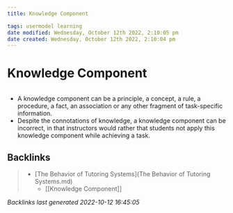 ```yaml
---
title: Knowledge Component

tags: usermodel learning
date modified: Wednesday, October 12th 2022, 2:10:05 pm
date created: Wednesday, October 12th 2022, 2:10:04 pm
---
```


# Knowledge Component
```toc
```

- A knowledge component can be a principle, a concept, a rule, a procedure, a fact, an association or any other fragment of task-specific information.
- Despite the connotations of knowledge, a knowledge component can be incorrect, in that instructors would rather that students not apply this knowledge component while achieving a task.

## Backlinks

> - [The Behavior of Tutoring Systems](The Behavior of Tutoring Systems.md)
>   - [[Knowledge Component]]

_Backlinks last generated 2022-10-12 16:45:05_

